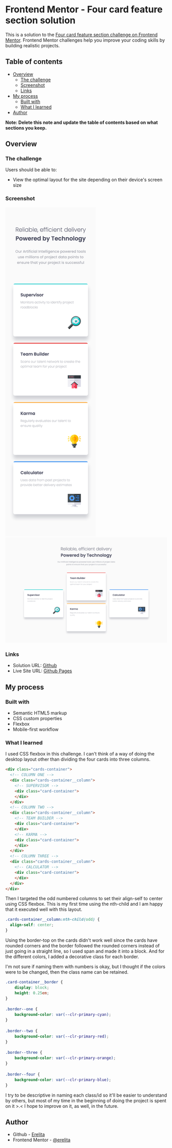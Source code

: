 # Frontend Mentor - Four card feature section solution

This is a solution to the [Four card feature section challenge on Frontend Mentor](https://www.frontendmentor.io/challenges/four-card-feature-section-weK1eFYK). Frontend Mentor challenges help you improve your coding skills by building realistic projects. 

## Table of contents

- [Overview](#overview)
  - [The challenge](#the-challenge)
  - [Screenshot](#screenshot)
  - [Links](#links)
- [My process](#my-process)
  - [Built with](#built-with)
  - [What I learned](#what-i-learned)
- [Author](#author)

**Note: Delete this note and update the table of contents based on what sections you keep.**

## Overview

### The challenge

Users should be able to:

- View the optimal layout for the site depending on their device's screen size

### Screenshot

![](src/screenshots/mobile.png)
![](src/screenshots/desktop.png)

### Links

- Solution URL: [Github](https://github.com/erelita/four-card-feature-section.git)
- Live Site URL: [Github Pages](https://erelita.github.io/four-card-feature-section/)

## My process

### Built with

- Semantic HTML5 markup
- CSS custom properties
- Flexbox
- Mobile-first workflow

### What I learned

I used CSS flexbox in this challenge. I can't think of a way of doing the desktop layout other than dividing the four cards into three columns.

```html
<div class="cards-container">
  <!-- COLUMN ONE -->
  <div class="cards-container__column">
    <!-- SUPERVISOR -->
    <div class="card-container">
    </div>
  </div>
  <!-- COLUMN TWO -->
  <div class="cards-container__column">
    <!-- TEAM BUILDER -->
    <div class="card-container">
    </div>
    <!-- KARMA -->
    <div class="card-container">
    </div>
  </div>
  <!-- COLUMN THREE -->
  <div class="cards-container__column">
    <!-- CALCULATOR -->
    <div class="card-container">
    </div>
  </div>
</div>
```

Then I targeted the odd numbered columns to set their align-self to center using CSS flexbox. This is my first time using the nth-child and I am happy that it executed well with this layout.

```css
.cards-container__column:nth-child(odd) {
  align-self: center;
}
```

Using the border-top on the cards didn't work well since the cards have rounded corners and the border followed the rounded corners instead of just going in a straight line, so I used span and made it into a block. And for the different colors, I added a decorative class for each border.

I'm not sure if naming them with numbers is okay, but I thought if the colors were to be changed, then the class name can be retained.

```css
.card-container__border {
    display: block;
    height: 0.25em;
}

.border--one {
    background-color: var(--clr-primary-cyan);
}

.border--two {
    background-color: var(--clr-primary-red);
}

.border--three {
    background-color: var(--clr-primary-orange);
}

.border--four {
    background-color: var(--clr-primary-blue);
}
```

I try to be descriptive in naming each class/id so it'll be easier to understand by others, but most of my time in the beginning of doing the project is spent on it >.< I hope to improve on it, as well, in the future.

## Author

- Github - [Erelita](https://github.com/erelita)
- Frontend Mentor - [@erelita](https://www.frontendmentor.io/profile/erelita)
